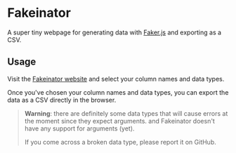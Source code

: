 # Fakeinator

A super tiny webpage for generating data with [Faker.js](https://fakerjs.dev/) and exporting as a CSV.

## Usage

Visit the [Fakeinator website](https://fakeinator.vercel.app) and select your column names and data types.

Once you've chosen your column names and data types, you can export the data as a CSV directly in the browser.

> **Warning**: there are definitely some data types that will cause errors at the moment since they expect arguments.
> and Fakeinator doesn't have any support for arguments (yet).
>
> If you come across a broken data type, please report it on GitHub.